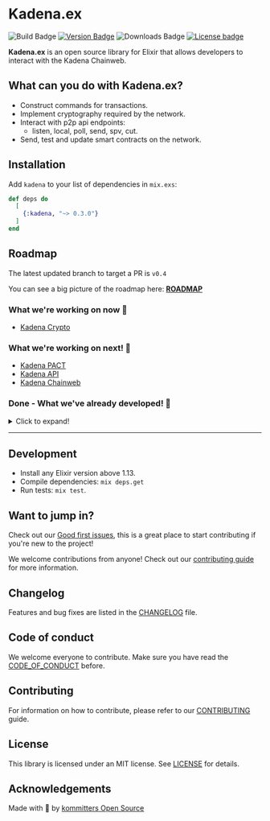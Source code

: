 # Kadena.ex
![Build Badge](https://img.shields.io/github/workflow/status/kommitters/kadena.ex/Kadena%20CI/main?style=for-the-badge)
[![Version Badge](https://img.shields.io/hexpm/v/kadena?style=for-the-badge)](https://hexdocs.pm/kadena)
![Downloads Badge](https://img.shields.io/hexpm/dt/kadena?style=for-the-badge)
[![License badge](https://img.shields.io/hexpm/l/kadena?style=for-the-badge)](https://github.com/kommitters/kadena.ex/blob/main/LICENSE)

**Kadena.ex** is an open source library for Elixir that allows developers to interact with the Kadena Chainweb.

## What can you do with Kadena.ex?

* Construct commands for transactions.
* Implement cryptography required by the network.
* Interact with p2p api endpoints:
    - listen, local, poll, send, spv, cut.
* Send, test and update smart contracts on the network.

## Installation

Add `kadena` to your list of dependencies in `mix.exs`:

```elixir
def deps do
  [
    {:kadena, "~> 0.3.0"}
  ]
end
```

## Roadmap

The latest updated branch to target a PR is `v0.4`

You can see a big picture of the roadmap here: [**ROADMAP**][roadmap]

### What we're working on now 🎉

- [Kadena Crypto](https://github.com/kommitters/kadena.ex/issues/51)

### What we're working on next! 🍰

- [Kadena PACT](https://github.com/kommitters/kadena.ex/issues/55)
- [Kadena API](https://github.com/kommitters/kadena.ex/issues/56)
- [Kadena Chainweb](https://github.com/kommitters/kadena.ex/issues/57)

### Done - What we've already developed! 🚀

<details>
<summary>Click to expand!</summary>

- [Base types](https://github.com/kommitters/kadena.ex/issues/11)
- [Keypair types](https://github.com/kommitters/kadena.ex/issues/12)
- [PactValue types](https://github.com/kommitters/kadena.ex/issues/15)
- [SignCommand types](https://github.com/kommitters/kadena.ex/issues/16)
- [ContPayload types](https://github.com/kommitters/kadena.ex/issues/28)
- [Cap types](https://github.com/kommitters/kadena.ex/issues/30)
- [ExecPayload types](https://github.com/kommitters/kadena.ex/issues/32)
- [PactPayload types](https://github.com/kommitters/kadena.ex/issues/34)
- [MetaData and Signer types](https://github.com/kommitters/kadena.ex/issues/35)
- [CommandPayload types](https://github.com/kommitters/kadena.ex/issues/36)
- [PactExec types](https://github.com/kommitters/kadena.ex/issues/40)
- [PactEvents types](https://github.com/kommitters/kadena.ex/issues/41)
- [CommandResult types](https://github.com/kommitters/kadena.ex/issues/43)
- [PactCommand types](https://github.com/kommitters/kadena.ex/issues/13)
- [PactAPI types](https://github.com/kommitters/kadena.ex/issues/17)
- [Wallet types](https://github.com/kommitters/kadena.ex/issues/18)

</details>

---

## Development

- Install any Elixir version above 1.13.
- Compile dependencies: `mix deps.get`
- Run tests: `mix test`.

## Want to jump in?

Check out our [Good first issues][good-first-issues], this is a great place to start contributing if you're new to the project!

We welcome contributions from anyone! Check out our [contributing guide][contributing] for more information.

## Changelog

Features and bug fixes are listed in the [CHANGELOG][changelog] file.

## Code of conduct

We welcome everyone to contribute. Make sure you have read the [CODE_OF_CONDUCT][coc] before.

## Contributing

For information on how to contribute, please refer to our [CONTRIBUTING][contributing] guide.

## License

This library is licensed under an MIT license. See [LICENSE][license] for details.

## Acknowledgements

Made with 💙 by [kommitters Open Source](https://kommit.co)

[license]: https://github.com/kommitters/kadena.ex/blob/main/LICENSE
[coc]: https://github.com/kommitters/kadena.ex/blob/main/CODE_OF_CONDUCT.md
[changelog]: https://github.com/kommitters/kadena.ex/blob/main/CHANGELOG.md
[contributing]: https://github.com/kommitters/kadena.ex/blob/main/CONTRIBUTING.md
[roadmap]: https://github.com/orgs/kommitters/projects/5/views/3
[good-first-issues]: https://github.com/kommitters/kadena.ex/labels/%F0%9F%91%8B%20Good%20first%20issue
